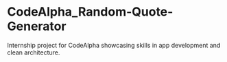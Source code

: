 # CodeAlpha_Random-Quote-Generator
Internship project for CodeAlpha showcasing skills in app development and clean architecture.
